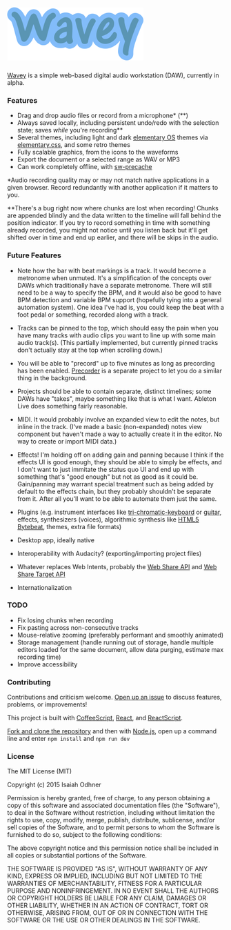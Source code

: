 
# [![Wavey](images/wavey-logotype.png)][app]

[Wavey][app] is a simple web-based digital audio workstation (DAW), currently in alpha.

### Features

* Drag and drop audio files or record from a microphone\* (\*\*)
* Always saved locally, including persistent undo/redo with the selection state; saves *while* you're recording\*\*
* Several themes, including light and dark [elementary OS][] themes via [elementary.css][], and some retro themes
* Fully scalable graphics, from the icons to the waveforms
* Export the document or a selected range as WAV or MP3
* Can work completely offline, with [sw-precache][]

\*Audio recording quality may or may not match native applications in a given browser.
Record redundantly with another application if it matters to you.

\*\*There's a bug right now where chunks are lost when recording!
Chunks are appended blindly and the data written to the timeline will fall behind the position indicator.
If you try to record something in time with something already recorded,
you might not notice until you listen back but it'll get shifted over in time and end up earlier,
and there will be skips in the audio.


### Future Features

* Note how the bar with beat markings is a track. It would become a metronome when unmuted.
It's a simplification of the concepts over DAWs which traditionally have a separate metronome.
There will still need to be a way to specify the BPM, and
it would also be good to have BPM detection and
variable BPM support (hopefully tying into a general automation system).
One idea I've had is, you could keep the beat with a foot pedal or something,
recorded along with a track.

* Tracks can be pinned to the top,
which should easy the pain when you have many tracks with audio clips
you want to line up with some main audio track(s).
(This partially implemented, but currently pinned tracks don't actually stay at the top when scrolling down.)

* You will be able to "precord" up to five minutes as long as precording has been enabled.
[Precorder][] is a separate project to let you do a similar thing in the background.

* Projects should be able to contain separate, distinct timelines;
some DAWs have "takes", maybe something like that is what I want.
Ableton Live does something fairly reasonable.

* MIDI. It would probably involve an expanded view to edit the notes, but inline in the track.
(I've made a basic (non-expanded) notes view component but haven't made a way to actually create it in the editor.
No way to create or import MIDI data.)

* Effects! I'm holding off on adding gain and panning because
I think if the effects UI is good enough, they should be able to simply be effects,
and I don't want to just immitate the status quo UI and end up with something that's "good enough" but not as good as it could be.
Gain/panning may warrant special treatment such as being added by default to the effects chain,
but they probably shouldn't be separate from it.
After all you'll want to be able to automate them just the same.

* Plugins
(e.g. instrument interfaces like
[tri-chromatic-keyboard](https://github.com/1j01/tri-chromatic-keyboard) or
[guitar](https://github.com/1j01/guitar),
effects,
synthesizers (voices),
algorithmic synthesis like [HTML5 Bytebeat](http://greggman.com/downloads/examples/html5bytebeat/html5bytebeat.html),
themes,
extra file formats)

* Desktop app, ideally native

* Interoperability with Audacity? (exporting/importing project files)

* Whatever replaces Web Intents, probably the [Web Share API](https://github.com/WICG/web-share) and [Web Share Target API](https://github.com/WICG/web-share-target)

* Internationalization


### TODO

* Fix losing chunks when recording
* Fix pasting across non-consecutive tracks
* Mouse-relative zooming (preferably performant and smoothly animated)
* Storage management (handle running out of storage, handle multiple editors loaded for the same document, allow data purging, estimate max recording time)
* Improve accessibility


### Contributing

Contributions and criticism welcome.
[Open up an issue][new issue] to discuss features, problems, or improvements!

This project is built with [CoffeeScript][], [React][], and [ReactScript][].

[Fork and clone the repository](https://guides.github.com/activities/forking/) and then
with [Node.js](https://nodejs.org/en/),
open up a command line and enter
`npm install` and `npm run dev`


### License

The MIT License (MIT)

Copyright (c) 2015 Isaiah Odhner

Permission is hereby granted, free of charge, to any person obtaining a copy
of this software and associated documentation files (the "Software"), to deal
in the Software without restriction, including without limitation the rights
to use, copy, modify, merge, publish, distribute, sublicense, and/or sell
copies of the Software, and to permit persons to whom the Software is
furnished to do so, subject to the following conditions:

The above copyright notice and this permission notice shall be included in all
copies or substantial portions of the Software.

THE SOFTWARE IS PROVIDED "AS IS", WITHOUT WARRANTY OF ANY KIND, EXPRESS OR
IMPLIED, INCLUDING BUT NOT LIMITED TO THE WARRANTIES OF MERCHANTABILITY,
FITNESS FOR A PARTICULAR PURPOSE AND NONINFRINGEMENT. IN NO EVENT SHALL THE
AUTHORS OR COPYRIGHT HOLDERS BE LIABLE FOR ANY CLAIM, DAMAGES OR OTHER
LIABILITY, WHETHER IN AN ACTION OF CONTRACT, TORT OR OTHERWISE, ARISING FROM,
OUT OF OR IN CONNECTION WITH THE SOFTWARE OR THE USE OR OTHER DEALINGS IN THE
SOFTWARE.


[app]: https://audioeditor.ml/
[elementary OS]: https://elementary.io/
[elementary.css]: https://github.com/1j01/elementary.css/
[Precorder]: https://github.com/1j01/precorder/
[sw-precache]: https://github.com/GoogleChrome/sw-precache
[CoffeeScript]: http://coffeescript.org/
[React]: https://facebook.github.io/react/
[ReactScript]: https://github.com/1j01/react-script
[new issue]: https://github.com/1j01/wavey/issues/new
